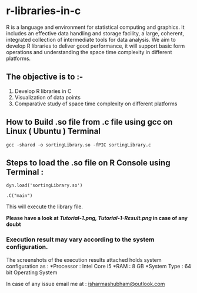 # r-libraries-in-c
R is a language and environment for statistical computing and graphics. It includes an effective data handling and storage facility, a large, coherent, integrated collection of intermediate tools
for data analysis. We aim to develop R libraries to deliver good performance, it will support
basic form operations and understanding the space time complexity in different platforms.

## The objective is to :-
1) Develop  R libraries in C
2) Visualization of data points
3) Comparative study of space time complexity on different platforms

## How to Build .so file from .c file using gcc on Linux ( Ubuntu ) Terminal

`gcc -shared -o sortingLibrary.so -fPIC sortingLibrary.c`

## Steps to load the .so file on R Console using Terminal : 

` dyn.load('sortingLibrary.so') ` 

 ` .C("main") ` 

This will execute the library file.

**Please have a look at _Tutorial-1.png, Tutorial-1-Result.png_
 in case of any doubt**
 
### Execution result may vary according to the system configuration.
The screenshots of the execution results attached holds system configuration as :
*Processor : Intel Core i5
*RAM : 8 GB
*System Type : 64 bit Operating System

In case of any issue email me at : isharmashubham@outlook.com

